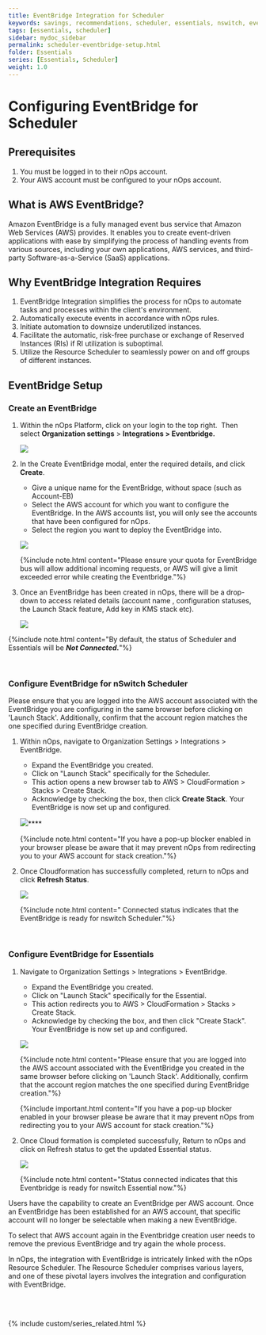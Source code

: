 ```yaml
---
title: EventBridge Integration for Scheduler
keywords: savings, recommendations, scheduler, essentials, nswitch, eventbridge
tags: [essentials, scheduler]
sidebar: mydoc_sidebar
permalink: scheduler-eventbridge-setup.html
folder: Essentials
series: [Essentials, Scheduler]
weight: 1.0
---
```

# Configuring EventBridge for Scheduler #

## Prerequisites ##

1. You must be logged in to their nOps account. 
2. Your AWS account must be configured to your nOps account.

## What is AWS EventBridge? ##

Amazon EventBridge is a fully managed event bus service that Amazon Web Services (AWS) provides. It enables you to create event-driven applications with ease by simplifying the process of handling events from various sources, including your own applications, AWS services, and third-party Software-as-a-Service (SaaS) applications.

## Why EventBridge Integration Requires ##

1. EventBridge Integration simplifies the process for nOps to automate tasks and processes within the client's environment.
2. Automatically execute events in accordance with nOps rules.
3. Initiate automation to downsize underutilized instances.
4. Facilitate the automatic, risk-free purchase or exchange of Reserved Instances (RIs) if RI utilization is suboptimal.
5. Utilize the Resource Scheduler to seamlessly power on and off groups of different instances.


## EventBridge Setup ##

### Create an EventBridge ###

1. Within the nOps Platform, click on your login to the top right.  Then select **Organization settings** > **Integrations > Eventbridge.**

    ![](https://lh4.googleusercontent.com/gjOysBglt9i1U36bB1fcmunSG49N2ZmgDpWoP8IlkPV2sHC3M_5s-wgCom_uj3iYtVABEmoWQNG071zSgKDmhDMyhIW3uE25-A_ARnggYD8t8MAaXePul764cV_mKfRjDbKVMD31SI9a03WC1x0cpAk)

1. In the Create EventBridge modal, enter the required details, and click **Create**. 

    - Give a unique name for the EventBridge, without space (such as Account-EB)
    - Select the AWS account for which you want to configure the EventBridge. In the AWS accounts list, you will only see the accounts that have been configured for nOps.
    - Select the region you want to deploy the EventBridge into.

    ![](https://lh5.googleusercontent.com/upS3YDyAuiMjPDZkUoaC6Fa-PV89ABKPMRwz0YkfQBc9SJ3BmNx8p5JaeUxTnEBNEKOHSMTK0N1c1muhsJLlK-izPz715of7MqD1DtneqwS8MFlEIvQFK62HeXOXHirnDuaRab6sYVjGupyIx2Pmw6s)

    {%include note.html content="Please ensure your quota for EventBridge bus will allow additional incoming requests, or AWS will give a limit exceeded error while creating the Eventbridge."%}

1. Once an EventBridge has been created in nOps, there will be a drop-down to access related details (account name , configuration statuses, the Launch Stack feature, Add key in KMS stack etc).

    ![](https://lh4.googleusercontent.com/Bo9JDN77uODak_xIn3oFP-Pivdq-sYFsJRefqSRCpu3QhvAr61auOveZn5ZCiG6Vi5Pq-GtjfP1Pz8ZYYSADK0B2S6duFFmMpxHZ2WDNoYTfEHcMY6025P16bffNutI3UvYCboeet3Oo5eQqeJw25PI)

{%include note.html content="By default, the status of Scheduler and Essentials will be **_Not Connected_.**"%}

 

### Configure EventBridge for nSwitch Scheduler ###

Please ensure that you are logged into the AWS account associated with the EventBridge you are configuring in the same browser before clicking on 'Launch Stack'. Additionally, confirm that the account region matches the one specified during EventBridge creation.

1. Within nOps, navigate to Organization Settings > Integrations > EventBridge.

    - Expand the EventBridge you created.
    - Click on "Launch Stack" specifically for the Scheduler.
    - This action opens a new browser tab to AWS > CloudFormation > Stacks > Create Stack.
    - Acknowledge by checking the box, then click **Create Stack**. Your EventBridge is now set up and configured.
    
    ![](https://lh4.googleusercontent.com/_8mRAmqinbeGqRkMvWYOvgOY-MfZhaYRxp-lVco67wTM6zf3K6QfJOAeUDEqMYMlEtliKhEjtJhy-58M5C-KQR5kkHy0-u6E3NuDNEnj-KVIOCxjYR0Gdd6Pea2Cs0k1g--mIS8NGYPvU9JxuLgokLM)****

    {%include note.html content="If you have a pop-up blocker enabled in your browser please be aware that it may prevent nOps from redirecting you to your AWS account for stack creation."%}

1. Once Cloudformation has successfully completed, return to nOps and click **Refresh Status**.

    ![](https://lh6.googleusercontent.com/wU4tyhsfL8gin8kvBUstwsEK0eJKUXqb5f3Iskbzk-WOT1my7ffEjQAbpr2LSDfRq1VBRNevGnEBPGS4ywvk4WZhHu3edkLt5-yT3AWOZ-i4RuVlpcxeKzHLLgCtOwybef-OtnoMMNDRdBok_C6tuBQ)

    {%include note.html content=" Connected status indicates that the EventBridge is ready for nswitch Scheduler."%}

       

### Configure EventBridge for Essentials ###

1. Navigate to Organization Settings > Integrations > EventBridge.

    - Expand the EventBridge you created.
    - Click on "Launch Stack" specifically for the Essential.
    - This action redirects you to AWS > CloudFormation > Stacks > Create Stack.
    - Acknowledge by checking the box, and then click "Create Stack". Your EventBridge is now set up and configured.

    ![](https://lh4.googleusercontent.com/M0lfPph2zMyjlPogmBC7WeE4ANa76WqQH8GKtfGkEh4xx9QMric8-FZ8No2VLK-P1gS39fgSlWFf2qC63H4QDKiaX1sHvhIrwXoJvdRD-nro0Z3ro_GgMhgelWgXlflfvJGVs91rVGlmNCSHNTM16nI)

    {%include note.html content="Please ensure that you are logged into the AWS account associated with the EventBridge you created in the same browser before clicking on 'Launch Stack'. Additionally, confirm that the account region matches the one specified during EventBridge creation."%}

    {%include important.html content="If you have a pop-up blocker enabled in your browser please be aware that it may prevent nOps from redirecting you to your AWS account for stack creation."%}

1. Once Cloud formation is completed successfully, Return to nOps and click on Refresh status to get the updated Essential status.

    ![](https://lh3.googleusercontent.com/ujA35vxnSrB2Uh7nK4gQ_sskkci-bqyEbDYOF_TS35Gh5An2TtvYCQdYd0PjFjZp2vCE4b5toLwcE71SAs69wVFDnmytfhpImfpmzL52OOrjF2DuzmZUC9GZcXqvYs7axj5Fx-H5yl2mXg5l9xla894)

    {%include note.html content="Status connected indicates that this Eventbridge is ready for nswitch Essential now."%}

Users have the capability to create an EventBridge per AWS account. Once an EventBridge has been established for an AWS account, that specific account will no longer be selectable when making a new EventBridge.

To select that AWS account again in the Eventbridge creation user needs to remove the previous EventBridge and try again the whole process.  

In nOps, the integration with EventBridge is intricately linked with the nOps Resource Scheduler. The Resource Scheduler comprises various layers, and one of these pivotal layers involves the integration and configuration with EventBridge.


<br/><br/>

{% include custom/series_related.html %}

